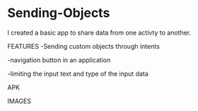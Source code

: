 # Sending-Objects
I created a basic app to share data from one activty to another.

FEATURES
-Sending custom objects through intents

-navigation button in an application

-limiting the input text and type of the input data



APK



IMAGES

